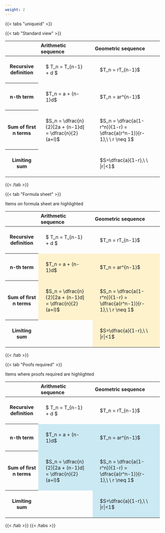 ```yaml
---
weight: 2
---
```


{{< tabs "uniqueid" >}}

{{< tab "Standard view" >}}

<style type="text/css">
#T_9a2fc th.col_heading {
  text-align: left;
  font-size: 1em;
}
#T_9a2fc td {
  text-align: left;
  font-size: 1em;
  padding: 1.5em;
}
</style>
<table id="T_9a2fc">
  <thead>
    <tr>
      <th class="blank level0" >&nbsp;</th>
      <th id="T_9a2fc_level0_col0" class="col_heading level0 col0" >Arithmetic sequence</th>
      <th id="T_9a2fc_level0_col1" class="col_heading level0 col1" >Geometric sequence</th>
    </tr>
  </thead>
  <tbody>
    <tr>
      <th id="T_9a2fc_level0_row0" class="row_heading level0 row0" >Recursive definition</th>
      <td id="T_9a2fc_row0_col0" class="data row0 col0" >$ T_n = T_{n-1} + d $</td>
      <td id="T_9a2fc_row0_col1" class="data row0 col1" >$T_n = rT_{n-1}$</td>
    </tr>
    <tr>
      <th id="T_9a2fc_level0_row1" class="row_heading level0 row1" >n-th term</th>
      <td id="T_9a2fc_row1_col0" class="data row1 col0" >$T_n = a + (n-1)d$</td>
      <td id="T_9a2fc_row1_col1" class="data row1 col1" >$T_n = ar^{n-1}$</td>
    </tr>
    <tr>
      <th id="T_9a2fc_level0_row2" class="row_heading level0 row2" >Sum of first n terms</th>
      <td id="T_9a2fc_row2_col0" class="data row2 col0" >$S_n = \dfrac{n}{2}[2a + (n-1)d] = \dfrac{n}{2}(a+l)$</td>
      <td id="T_9a2fc_row2_col1" class="data row2 col1" >$S_n = \dfrac{a(1-r^n)}{1-r} = \dfrac{a(r^n-1)}{r-1},\ \  r \neq 1$</td>
    </tr>
    <tr>
      <th id="T_9a2fc_level0_row3" class="row_heading level0 row3" >Limiting sum</th>
      <td id="T_9a2fc_row3_col0" class="data row3 col0" ></td>
      <td id="T_9a2fc_row3_col1" class="data row3 col1" >$S=\dfrac{a}{1-r},\ \ |r|<1$</td>
    </tr>
  </tbody>
</table>
{{< /tab >}}

{{< tab "Formula sheet" >}}

Items on formula sheet are highlighted 
<br>
<style type="text/css">
#T_268b9 th.col_heading {
  text-align: left;
  font-size: 1em;
}
#T_268b9 td {
  text-align: left;
  font-size: 1em;
  padding: 1.5em;
}
#T_268b9_row0_col0, #T_268b9_row0_col1, #T_268b9_row3_col0 {
  background-color: rgba(0,0,0,0);
}
#T_268b9_row1_col0, #T_268b9_row1_col1, #T_268b9_row2_col0, #T_268b9_row2_col1, #T_268b9_row3_col1 {
  background-color: rgba(255,194,10, 0.2);
}
</style>
<table id="T_268b9">
  <thead>
    <tr>
      <th class="blank level0" >&nbsp;</th>
      <th id="T_268b9_level0_col0" class="col_heading level0 col0" >Arithmetic sequence</th>
      <th id="T_268b9_level0_col1" class="col_heading level0 col1" >Geometric sequence</th>
    </tr>
  </thead>
  <tbody>
    <tr>
      <th id="T_268b9_level0_row0" class="row_heading level0 row0" >Recursive definition</th>
      <td id="T_268b9_row0_col0" class="data row0 col0" >$ T_n = T_{n-1} + d $</td>
      <td id="T_268b9_row0_col1" class="data row0 col1" >$T_n = rT_{n-1}$</td>
    </tr>
    <tr>
      <th id="T_268b9_level0_row1" class="row_heading level0 row1" >n-th term</th>
      <td id="T_268b9_row1_col0" class="data row1 col0" >$T_n = a + (n-1)d$</td>
      <td id="T_268b9_row1_col1" class="data row1 col1" >$T_n = ar^{n-1}$</td>
    </tr>
    <tr>
      <th id="T_268b9_level0_row2" class="row_heading level0 row2" >Sum of first n terms</th>
      <td id="T_268b9_row2_col0" class="data row2 col0" >$S_n = \dfrac{n}{2}[2a + (n-1)d] = \dfrac{n}{2}(a+l)$</td>
      <td id="T_268b9_row2_col1" class="data row2 col1" >$S_n = \dfrac{a(1-r^n)}{1-r} = \dfrac{a(r^n-1)}{r-1},\ \  r \neq 1$</td>
    </tr>
    <tr>
      <th id="T_268b9_level0_row3" class="row_heading level0 row3" >Limiting sum</th>
      <td id="T_268b9_row3_col0" class="data row3 col0" ></td>
      <td id="T_268b9_row3_col1" class="data row3 col1" >$S=\dfrac{a}{1-r},\ \ |r|<1$</td>
    </tr>
  </tbody>
</table>
{{< /tab >}}

{{< tab "Poofs required" >}}

Items where proofs required are highlighted 
<br>
<style type="text/css">
#T_500df th.col_heading {
  text-align: left;
  font-size: 1em;
}
#T_500df td {
  text-align: left;
  font-size: 1em;
  padding: 1.5em;
}
#T_500df_row0_col0, #T_500df_row0_col1, #T_500df_row3_col0 {
  background-color: rgba(0,0,0,0);
}
#T_500df_row1_col0, #T_500df_row1_col1, #T_500df_row2_col0, #T_500df_row2_col1, #T_500df_row3_col1 {
  background-color: rgba(0,150,200, 0.2);
}
</style>
<table id="T_500df">
  <thead>
    <tr>
      <th class="blank level0" >&nbsp;</th>
      <th id="T_500df_level0_col0" class="col_heading level0 col0" >Arithmetic sequence</th>
      <th id="T_500df_level0_col1" class="col_heading level0 col1" >Geometric sequence</th>
    </tr>
  </thead>
  <tbody>
    <tr>
      <th id="T_500df_level0_row0" class="row_heading level0 row0" >Recursive definition</th>
      <td id="T_500df_row0_col0" class="data row0 col0" >$ T_n = T_{n-1} + d $</td>
      <td id="T_500df_row0_col1" class="data row0 col1" >$T_n = rT_{n-1}$</td>
    </tr>
    <tr>
      <th id="T_500df_level0_row1" class="row_heading level0 row1" >n-th term</th>
      <td id="T_500df_row1_col0" class="data row1 col0" >$T_n = a + (n-1)d$</td>
      <td id="T_500df_row1_col1" class="data row1 col1" >$T_n = ar^{n-1}$</td>
    </tr>
    <tr>
      <th id="T_500df_level0_row2" class="row_heading level0 row2" >Sum of first n terms</th>
      <td id="T_500df_row2_col0" class="data row2 col0" >$S_n = \dfrac{n}{2}[2a + (n-1)d] = \dfrac{n}{2}(a+l)$</td>
      <td id="T_500df_row2_col1" class="data row2 col1" >$S_n = \dfrac{a(1-r^n)}{1-r} = \dfrac{a(r^n-1)}{r-1},\ \  r \neq 1$</td>
    </tr>
    <tr>
      <th id="T_500df_level0_row3" class="row_heading level0 row3" >Limiting sum</th>
      <td id="T_500df_row3_col0" class="data row3 col0" ></td>
      <td id="T_500df_row3_col1" class="data row3 col1" >$S=\dfrac{a}{1-r},\ \ |r|<1$</td>
    </tr>
  </tbody>
</table>
{{< /tab >}}
{{< /tabs >}}